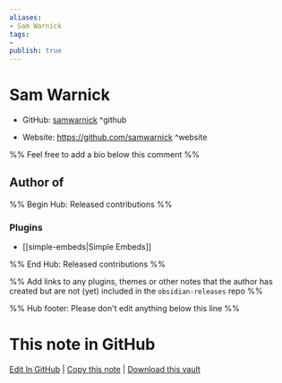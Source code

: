 ```yaml
---
aliases:
- Sam Warnick
tags:
- 
publish: true
---
```


# Sam Warnick

- GitHub: [samwarnick](https://github.com/samwarnick/) ^github
<!-- - Discord: `@` ^discord-->
- Website: <https://github.com/samwarnick> ^website
<!-- - [[Publish sites|Publish site]]: ^publish-->

%% Feel free to add a bio below this comment %%


## Author of

%% Begin Hub: Released contributions %%
### Plugins
- [[simple-embeds|Simple Embeds]]

%% End Hub: Released contributions %%

%% Add links to any plugins, themes or other notes that the author has created but are not (yet) included in the `obsidian-releases` repo %%

<!--
### Unlisted plugins

- 
-->

<!--
### Others

- 
-->

<!--
## Sponsor this author

- [[GitHub sponsors]]: [Sponsor @samwarnick on GitHub Sponsors](https://github.com/sponsors/samwarnick) ^github-sponsor
- [[Buy me a coffee]]: ^buy-me-a-coffee
- [[PayPal]]: ^paypal
- [[Patreon]]: ^patreon

-->

<!--
## Follow this author

- [[YouTube Channels|On YouTube]]: ^youtube
- Twitter: ^twitter
- ...
-->

%% Hub footer: Please don't edit anything below this line %%

# This note in GitHub

<span class="git-footer">[Edit In GitHub](https://github.dev/obsidian-community/obsidian-hub/blob/main/01%20-%20Community/People/samwarnick.md "git-hub-edit-note") | [Copy this note](https://raw.githubusercontent.com/obsidian-community/obsidian-hub/main/01%20-%20Community/People/samwarnick.md "git-hub-copy-note") | [Download this vault](https://github.com/obsidian-community/obsidian-hub/archive/refs/heads/main.zip "git-hub-download-vault") </span>
